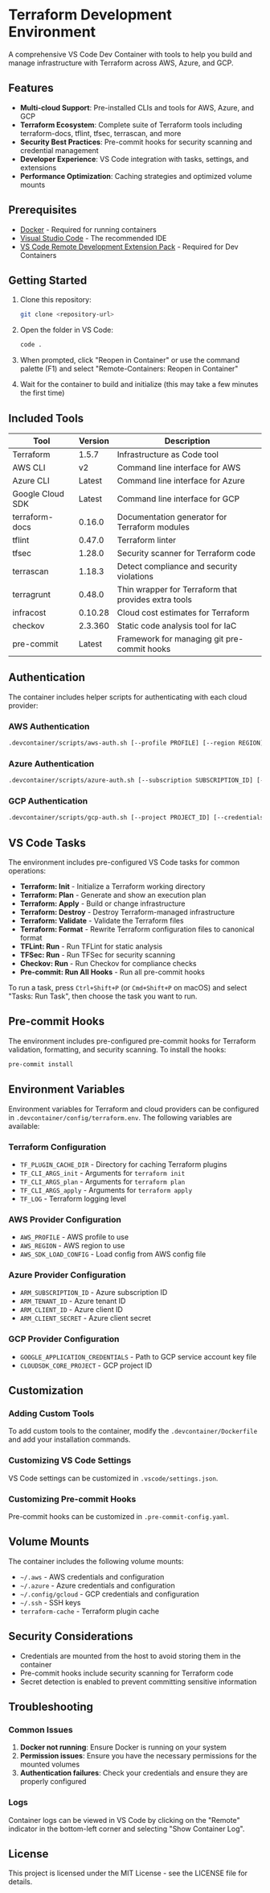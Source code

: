 # Terraform Development Environment

A comprehensive VS Code Dev Container with tools to help you build and manage infrastructure with Terraform across AWS, Azure, and GCP.

## Features

- **Multi-cloud Support**: Pre-installed CLIs and tools for AWS, Azure, and GCP
- **Terraform Ecosystem**: Complete suite of Terraform tools including terraform-docs, tflint, tfsec, terrascan, and more
- **Security Best Practices**: Pre-commit hooks for security scanning and credential management
- **Developer Experience**: VS Code integration with tasks, settings, and extensions
- **Performance Optimization**: Caching strategies and optimized volume mounts

## Prerequisites

- [Docker](https://www.docker.com/products/docker-desktop/) - Required for running containers
- [Visual Studio Code](https://code.visualstudio.com/) - The recommended IDE
- [VS Code Remote Development Extension Pack](https://marketplace.visualstudio.com/items?itemName=ms-vscode-remote.vscode-remote-extensionpack) - Required for Dev Containers

## Getting Started

1. Clone this repository:
   ```bash
   git clone <repository-url>
   ```

2. Open the folder in VS Code:
   ```bash
   code .
   ```

3. When prompted, click "Reopen in Container" or use the command palette (F1) and select "Remote-Containers: Reopen in Container"

4. Wait for the container to build and initialize (this may take a few minutes the first time)

## Included Tools

| Tool | Version | Description |
|------|---------|-------------|
| Terraform | 1.5.7 | Infrastructure as Code tool |
| AWS CLI | v2 | Command line interface for AWS |
| Azure CLI | Latest | Command line interface for Azure |
| Google Cloud SDK | Latest | Command line interface for GCP |
| terraform-docs | 0.16.0 | Documentation generator for Terraform modules |
| tflint | 0.47.0 | Terraform linter |
| tfsec | 1.28.0 | Security scanner for Terraform code |
| terrascan | 1.18.3 | Detect compliance and security violations |
| terragrunt | 0.48.0 | Thin wrapper for Terraform that provides extra tools |
| infracost | 0.10.28 | Cloud cost estimates for Terraform |
| checkov | 2.3.360 | Static code analysis tool for IaC |
| pre-commit | Latest | Framework for managing git pre-commit hooks |

## Authentication

The container includes helper scripts for authenticating with each cloud provider:

### AWS Authentication

```bash
.devcontainer/scripts/aws-auth.sh [--profile PROFILE] [--region REGION] [--sso]
```

### Azure Authentication

```bash
.devcontainer/scripts/azure-auth.sh [--subscription SUBSCRIPTION_ID] [--tenant TENANT_ID] [--service-principal] [--client-id CLIENT_ID] [--client-secret CLIENT_SECRET]
```

### GCP Authentication

```bash
.devcontainer/scripts/gcp-auth.sh [--project PROJECT_ID] [--credentials FILE_PATH]
```

## VS Code Tasks

The environment includes pre-configured VS Code tasks for common operations:

- **Terraform: Init** - Initialize a Terraform working directory
- **Terraform: Plan** - Generate and show an execution plan
- **Terraform: Apply** - Build or change infrastructure
- **Terraform: Destroy** - Destroy Terraform-managed infrastructure
- **Terraform: Validate** - Validate the Terraform files
- **Terraform: Format** - Rewrite Terraform configuration files to canonical format
- **TFLint: Run** - Run TFLint for static analysis
- **TFSec: Run** - Run TFSec for security scanning
- **Checkov: Run** - Run Checkov for compliance checks
- **Pre-commit: Run All Hooks** - Run all pre-commit hooks

To run a task, press `Ctrl+Shift+P` (or `Cmd+Shift+P` on macOS) and select "Tasks: Run Task", then choose the task you want to run.

## Pre-commit Hooks

The environment includes pre-configured pre-commit hooks for Terraform validation, formatting, and security scanning. To install the hooks:

```bash
pre-commit install
```

## Environment Variables

Environment variables for Terraform and cloud providers can be configured in `.devcontainer/config/terraform.env`. The following variables are available:

### Terraform Configuration

- `TF_PLUGIN_CACHE_DIR` - Directory for caching Terraform plugins
- `TF_CLI_ARGS_init` - Arguments for `terraform init`
- `TF_CLI_ARGS_plan` - Arguments for `terraform plan`
- `TF_CLI_ARGS_apply` - Arguments for `terraform apply`
- `TF_LOG` - Terraform logging level

### AWS Provider Configuration

- `AWS_PROFILE` - AWS profile to use
- `AWS_REGION` - AWS region to use
- `AWS_SDK_LOAD_CONFIG` - Load config from AWS config file

### Azure Provider Configuration

- `ARM_SUBSCRIPTION_ID` - Azure subscription ID
- `ARM_TENANT_ID` - Azure tenant ID
- `ARM_CLIENT_ID` - Azure client ID
- `ARM_CLIENT_SECRET` - Azure client secret

### GCP Provider Configuration

- `GOOGLE_APPLICATION_CREDENTIALS` - Path to GCP service account key file
- `CLOUDSDK_CORE_PROJECT` - GCP project ID

## Customization

### Adding Custom Tools

To add custom tools to the container, modify the `.devcontainer/Dockerfile` and add your installation commands.

### Customizing VS Code Settings

VS Code settings can be customized in `.vscode/settings.json`.

### Customizing Pre-commit Hooks

Pre-commit hooks can be customized in `.pre-commit-config.yaml`.

## Volume Mounts

The container includes the following volume mounts:

- `~/.aws` - AWS credentials and configuration
- `~/.azure` - Azure credentials and configuration
- `~/.config/gcloud` - GCP credentials and configuration
- `~/.ssh` - SSH keys
- `terraform-cache` - Terraform plugin cache

## Security Considerations

- Credentials are mounted from the host to avoid storing them in the container
- Pre-commit hooks include security scanning for Terraform code
- Secret detection is enabled to prevent committing sensitive information

## Troubleshooting

### Common Issues

1. **Docker not running**: Ensure Docker is running on your system
2. **Permission issues**: Ensure you have the necessary permissions for the mounted volumes
3. **Authentication failures**: Check your credentials and ensure they are properly configured

### Logs

Container logs can be viewed in VS Code by clicking on the "Remote" indicator in the bottom-left corner and selecting "Show Container Log".

## License

This project is licensed under the MIT License - see the LICENSE file for details.
